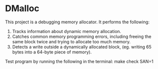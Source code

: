 DMalloc
===================

This project is a debugging memory allocator. It performs the following:
1. Tracks information about dynamic memory allocation.
2. Catches common memory programming errors, including freeing the same block twice and trying to allocate too much memory.
3. Detects a write outside a dynamically allocated block, (eg. writing 65 bytes into a 64-byte piece of memory).



Test program by running the following in the terminal:
make check SAN=1